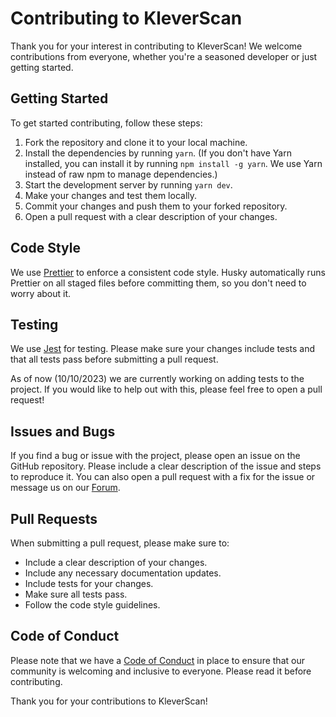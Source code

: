 # Contributing to KleverScan

Thank you for your interest in contributing to KleverScan! We welcome contributions from everyone, whether you're a seasoned developer or just getting started.

## Getting Started

To get started contributing, follow these steps:

1. Fork the repository and clone it to your local machine.
2. Install the dependencies by running `yarn`. (If you don't have Yarn installed, you can install it by running `npm install -g yarn`. We use Yarn instead of raw npm to manage dependencies.)
3. Start the development server by running `yarn dev`.
4. Make your changes and test them locally.
5. Commit your changes and push them to your forked repository.
6. Open a pull request with a clear description of your changes.

## Code Style

We use [Prettier](https://prettier.io/) to enforce a consistent code style. Husky automatically runs Prettier on all staged files before committing them, so you don't need to worry about it.

## Testing

We use [Jest](https://jestjs.io/) for testing. Please make sure your changes include tests and that all tests pass before submitting a pull request.

As of now (10/10/2023) we are currently working on adding tests to the project. If you would like to help out with this, please feel free to open a pull request!

## Issues and Bugs

If you find a bug or issue with the project, please open an issue on the GitHub repository. Please include a clear description of the issue and steps to reproduce it. You can also open a pull request with a fix for the issue or message us on our [Forum](https://forum.klever.org/).

## Pull Requests

When submitting a pull request, please make sure to:

- Include a clear description of your changes.
- Include any necessary documentation updates.
- Include tests for your changes.
- Make sure all tests pass.
- Follow the code style guidelines.

## Code of Conduct

Please note that we have a [Code of Conduct](CODE_OF_CONDUCT.md) in place to ensure that our community is welcoming and inclusive to everyone. Please read it before contributing.

Thank you for your contributions to KleverScan!

